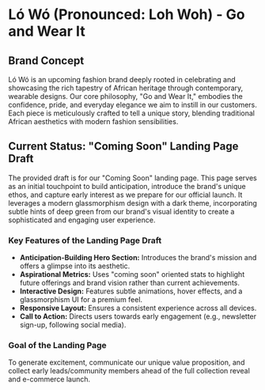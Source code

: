 # Ló Wó (Pronounced: Loh Woh) - Go and Wear It

## Brand Concept

Ló Wó is an upcoming fashion brand deeply rooted in celebrating and showcasing the rich tapestry of African heritage through contemporary, wearable designs. Our core philosophy, "Go and Wear It," embodies the confidence, pride, and everyday elegance we aim to instill in our customers. Each piece is meticulously crafted to tell a unique story, blending traditional African aesthetics with modern fashion sensibilities.

## Current Status: "Coming Soon" Landing Page Draft

The provided draft is for our "Coming Soon" landing page. This page serves as an initial touchpoint to build anticipation, introduce the brand's unique ethos, and capture early interest as we prepare for our official launch. It leverages a modern glassmorphism design with a dark theme, incorporating subtle hints of deep green from our brand's visual identity to create a sophisticated and engaging user experience.

### Key Features of the Landing Page Draft

* **Anticipation-Building Hero Section:** Introduces the brand's mission and offers a glimpse into its aesthetic.
* **Aspirational Metrics:** Uses "coming soon" oriented stats to highlight future offerings and brand vision rather than current achievements.
* **Interactive Design:** Features subtle animations, hover effects, and a glassmorphism UI for a premium feel.
* **Responsive Layout:** Ensures a consistent experience across all devices.
* **Call to Action:** Directs users towards early engagement (e.g., newsletter sign-up, following social media).

### Goal of the Landing Page

To generate excitement, communicate our unique value proposition, and collect early leads/community members ahead of the full collection reveal and e-commerce launch.

